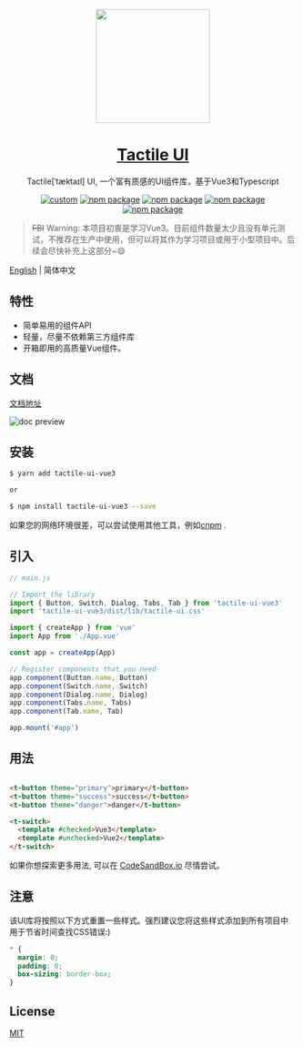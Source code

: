 <p align="center">
  <a href="https://www.antdv.com/">
  <img width="200" src="https://ae01.alicdn.com/kf/U1ac5b63e84ec46e781f1df4d442eb19bR.jpg">
  </a>
</p>

<h1 align="center">
  <a href="https://github.com/yxmg/tactile-ui-vue3" target="_blank">Tactile UI</a>
</h1>

<div align="center">

Tactile[ˈtæktaɪl] UI, 一个富有质感的UI组件库，基于Vue3和Typescript

[![custom](https://img.shields.io/badge/UI--lib-tactile--ui-brightgreen)](https://github.com/yxmg/tactile-ui-vue3)
[![npm package](https://img.shields.io/npm/v/tactile-ui-vue3?color=007ec6)](https://www.npmjs.com/package/tactile-ui-vue3)
[![npm package](https://img.shields.io/npm/l/tactile-ui-vue3?color=%23007ec6)](https://www.npmjs.com/package/tactile-ui-vue3)
[![npm package](https://img.shields.io/npm/dependency-version/tactile-ui-vue3/peer/vue)](https://www.npmjs.com/package/tactile-ui-vue3)
[![npm package](https://img.shields.io/npm/dependency-version/tactile-ui-vue3/peer/@vue/compiler-sfc)](https://www.npmjs.com/package/tactile-ui-vue3)



</div>

> ~~FBI~~ Warning: 本项目初衷是学习Vue3。目前组件数量太少且没有单元测试，不推荐在生产中使用，但可以将其作为学习项目或用于小型项目中。后续会尽快补充上这部分~😄

[English](./README.md) | 简体中文

## 特性

- 简单易用的组件API
- 轻量，尽量不依赖第三方组件库
- 开箱即用的高质量Vue组件。

## 文档

[文档地址](https://yxmg.github.io/tactile-ui-vue3-site/#/)

![doc preview](https://ae01.alicdn.com/kf/Uf711f3a83bea4de4845a0338fa629d6bf.jpg)

## 安装

```bash
$ yarn add tactile-ui-vue3

or

$ npm install tactile-ui-vue3 --save
```

如果您的网络环境很差，可以尝试使用其他工具，例如[cnpm](https://github.com/cnpm/cnpm)
.

## 引入

```javascript
// main.js

// Import the library
import { Button, Switch, Dialog, Tabs, Tab } from 'tactile-ui-vue3'
import 'tactile-ui-vue3/dist/lib/tactile-ui.css'

import { createApp } from 'vue'
import App from './App.vue'

const app = createApp(App)

// Register components that you need 
app.component(Button.name, Button)
app.component(Switch.name, Switch)
app.component(Dialog.name, Dialog)
app.component(Tabs.name, Tabs)
app.component(Tab.name, Tab)

app.mount('#app')
```

## 用法

```html

<t-button theme="primary">primary</t-button>
<t-button theme="success">success</t-button>
<t-button theme="danger">danger</t-button>

<t-switch>
  <template #checked>Vue3</template>
  <template #unchecked>Vue2</template>
</t-switch>
```

如果你想探索更多用法, 可以在 [CodeSandBox.io](https://codesandbox.io/s/tactile-ui-vue3-playground-cdccd?file=/src/App.vue) 尽情尝试。

## 注意

该UI库将按照以下方式重置一些样式。强烈建议您将这些样式添加到所有项目中用于节省时间查找CSS错误:)

```css
* {
  margin: 0;
  padding: 0;
  box-sizing: border-box;
}
```

## License

[MIT](https://opensource.org/licenses/MIT)